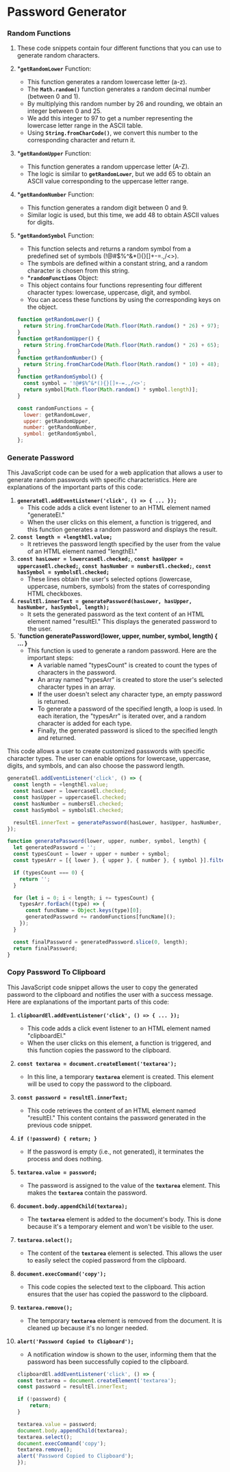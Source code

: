 # Password Generator

### Random Functions

1. These code snippets contain four different functions that you can use to generate random characters.
2. ***`getRandomLower`** Function:
    - This function generates a random lowercase letter (a-z).
    - The **`Math.random()`** function generates a random decimal number (between 0 and 1).
    - By multiplying this random number by 26 and rounding, we obtain an integer between 0 and 25.
    - We add this integer to 97 to get a number representing the lowercase letter range in the ASCII table.
    - Using **`String.fromCharCode()`**, we convert this number to the corresponding character and return it.
3. ***`getRandomUpper`** Function:
    - This function generates a random uppercase letter (A-Z).
    - The logic is similar to **`getRandomLower`**, but we add 65 to obtain an ASCII value corresponding to the uppercase letter range.
4. ***`getRandomNumber`** Function:
    - This function generates a random digit between 0 and 9.
    - Similar logic is used, but this time, we add 48 to obtain ASCII values for digits.
5. ***`getRandomSymbol`** Function:
    - This function selects and returns a random symbol from a predefined set of symbols (!@#$%^&*(){}[]+-=.,/<>).
    - The symbols are defined within a constant string, and a random character is chosen from this string.
    - ***`randomFunctions`** Object:
    - This object contains four functions representing four different character types: lowercase, uppercase, digit, and symbol.
    - You can access these functions by using the corresponding keys on the object.

    ```jsx
    function getRandomLower() {
      return String.fromCharCode(Math.floor(Math.random() * 26) + 97);
    }
    function getRandomUpper() {
      return String.fromCharCode(Math.floor(Math.random() * 26) + 65);
    }
    function getRandomNumber() {
      return String.fromCharCode(Math.floor(Math.random() * 10) + 48);
    }
    function getRandomSymbol() {
      const symbol = '!@#$%^&*(){}[]+-=.,/<>';
      return symbol[Math.floor(Math.random() * symbol.length)];
    }
    
    const randomFunctions = {
      lower: getRandomLower,
      upper: getRandomUpper,
      number: getRandomNumber,
      symbol: getRandomSymbol,
    };
    ```

### Generate Password

This JavaScript code can be used for a web application that allows a user to generate random passwords with specific characteristics. Here are explanations of the important parts of this code:

1. **`generateEl.addEventListener('click', () => { ... });`**
    - This code adds a click event listener to an HTML element named "generateEl."
    - When the user clicks on this element, a function is triggered, and this function generates a random password and displays the result.
2. **`const length = +lengthEl.value;`**
    - It retrieves the password length specified by the user from the value of an HTML element named "lengthEl."
3. **`const hasLower = lowercaseEl.checked;`**, **`const hasUpper = uppercaseEl.checked;`**, **`const hasNumber = numbersEl.checked;`**, **`const hasSymbol = symbolsEl.checked;`**
    - These lines obtain the user's selected options (lowercase, uppercase, numbers, symbols) from the states of corresponding HTML checkboxes.
4. **`resultEl.innerText = generatePassword(hasLower, hasUpper, hasNumber, hasSymbol, length);`**
    - It sets the generated password as the text content of an HTML element named "resultEl." This displays the generated password to the user.
5. **`function generatePassword(lower, upper, number, symbol, length) { ... }**
    - This function is used to generate a random password. Here are the important steps:
        - A variable named "typesCount" is created to count the types of characters in the password.
        - An array named "typesArr" is created to store the user's selected character types in an array.
        - If the user doesn't select any character type, an empty password is returned.
        - To generate a password of the specified length, a loop is used. In each iteration, the "typesArr" is iterated over, and a random character is added for each type.
        - Finally, the generated password is sliced to the specified length and returned.

This code allows a user to create customized passwords with specific character types. The user can enable options for lowercase, uppercase, digits, and symbols, and can also choose the password length.

```jsx
generateEl.addEventListener('click', () => {
  const length = +lengthEl.value;
  const hasLower = lowercaseEl.checked;
  const hasUpper = uppercaseEl.checked;
  const hasNumber = numbersEl.checked;
  const hasSymbol = symbolsEl.checked;

  resultEl.innerText = generatePassword(hasLower, hasUpper, hasNumber, hasSymbol, length);
});

function generatePassword(lower, upper, number, symbol, length) {
  let generatedPassword = '';
  const typesCount = lower + upper + number + symbol;
  const typesArr = [{ lower }, { upper }, { number }, { symbol }].filter((item) => Object.values(item)[0]);

  if (typesCount === 0) {
    return '';
  }

  for (let i = 0; i < length; i += typesCount) {
    typesArr.forEach((type) => {
      const funcName = Object.keys(type)[0];
      generatedPassword += randomFunctions[funcName]();
    });
  }

  const finalPassword = generatedPassword.slice(0, length);
  return finalPassword;
}
```

### Copy Password To Clipboard

This JavaScript code snippet allows the user to copy the generated password to the clipboard and notifies the user with a success message. Here are explanations of the important parts of this code:

1. **`clipboardEl.addEventListener('click', () => { ... });`**
    - This code adds a click event listener to an HTML element named "clipboardEl."
    - When the user clicks on this element, a function is triggered, and this function copies the password to the clipboard.
2. **`const textarea = document.createElement('textarea');`**
    - In this line, a temporary **`textarea`** element is created. This element will be used to copy the password to the clipboard.
3. **`const password = resultEl.innerText;`**
    - This code retrieves the content of an HTML element named "resultEl." This content contains the password generated in the previous code snippet.
4. **`if (!password) { return; }`**
    - If the password is empty (i.e., not generated), it terminates the process and does nothing.
5. **`textarea.value = password;`**
    - The password is assigned to the value of the **`textarea`** element. This makes the **`textarea`** contain the password.
6. **`document.body.appendChild(textarea);`**
    - The **`textarea`** element is added to the document's body. This is done because it's a temporary element and won't be visible to the user.
7. **`textarea.select();`**
    - The content of the **`textarea`** element is selected. This allows the user to easily select the copied password from the clipboard.
8. **`document.execCommand('copy');`**
    - This code copies the selected text to the clipboard. This action ensures that the user has copied the password to the clipboard.
9. **`textarea.remove();`**
    - The temporary **`textarea`** element is removed from the document. It is cleaned up because it's no longer needed.
10. **`alert('Password Copied to Clipboard');`**
    - A notification window is shown to the user, informing them that the password has been successfully copied to the clipboard.

    ```jsx
    clipboardEl.addEventListener('click', () => {
    const textarea = document.createElement('textarea');
    const password = resultEl.innerText;

    if (!password) {
        return;
    }

    textarea.value = password;
    document.body.appendChild(textarea);
    textarea.select();
    document.execCommand('copy');
    textarea.remove();
    alert('Password Copied to Clipboard');
    });
    ```
